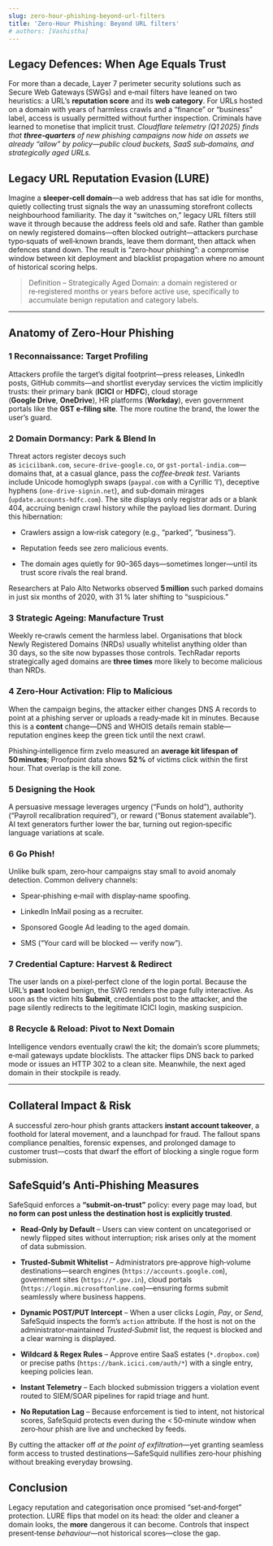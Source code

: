 ```yaml
---
slug: zero-hour-phishing-beyond-url-filters
title: 'Zero-Hour Phishing: Beyond URL filters'
# authors: [Vashistha]
---
```


## **Legacy Defences: When Age Equals Trust**

For more than a decade, Layer 7 perimeter security solutions such as Secure Web Gateways (SWGs) and e‑mail filters have leaned on two heuristics: a URL’s **reputation score** and its **web category**. For URLs hosted on a domain with years of harmless crawls and a “finance” or “business” label, access is usually permitted without further inspection. Criminals have learned to monetise that implicit trust. *Cloudflare telemetry (Q1 2025) finds that **three‑quarters** of new phishing campaigns now hide on assets we already “allow” by policy—public cloud buckets, SaaS sub‑domains, and strategically aged URLs.*

## **Legacy URL Reputation Evasion (LURE)**

Imagine a **sleeper‑cell domain**—a web address that has sat idle for months, quietly collecting trust signals the way an unassuming storefront collects neighbourhood familiarity. The day it “switches on,” legacy URL filters still wave it through because the address feels old and safe. Rather than gamble on newly registered domains—often blocked outright—attackers purchase typo‑squats of well‑known brands, leave them dormant, then attack when defences stand down. The result is “zero‑hour phishing”: a compromise window between kit deployment and blacklist propagation where no amount of historical scoring helps.

> Definition – Strategically Aged Domain: a domain registered or re‑registered months or years before active use, specifically to accumulate benign reputation and category labels.

***

## Anatomy of Zero-Hour Phishing

### 1 Reconnaissance: Target Profiling

Attackers profile the target’s digital footprint—press releases, LinkedIn posts, GitHub commits—and shortlist everyday services the victim implicitly trusts: their primary bank (**ICICI** or **HDFC**), cloud storage (**Google Drive**, **OneDrive**), HR platforms (**Workday**), even government portals like the **GST e‑filing site**. The more routine the brand, the lower the user’s guard.

### 2 **Domain Dormancy: Park & Blend In**

Threat actors register decoys such as `iciciìbank.com`, `secure‑drive‑google.co`, or `gst‑portal‑india.com`—domains that, at a casual glance, pass the *coffee‑break test*. Variants include Unicode homoglyph swaps (`paypaⅼ.com` with a Cyrillic ‘l’), deceptive hyphens (`one‑drive‑signin.net`), and sub‑domain mirages (`update.accounts‑hdfc.com`). The site displays only registrar ads or a blank 404, accruing benign crawl history while the payload lies dormant. During this hibernation:

- Crawlers assign a low‑risk category (e.g., “parked”, “business”).

- Reputation feeds see zero malicious events.

- The domain ages quietly for 90–365 days—sometimes longer—until its trust score rivals the real brand.

Researchers at Palo Alto Networks observed **5 million** such parked domains in just six months of 2020, with 31 % later shifting to “suspicious.”

### 3 **Strategic Ageing: Manufacture Trust**

Weekly re‑crawls cement the harmless label. Organisations that block Newly Registered Domains (NRDs) usually whitelist anything older than 30 days, so the site now bypasses those controls. TechRadar reports strategically aged domains are **three times** more likely to become malicious than NRDs.

### 4 **Zero‑Hour Activation: Flip to Malicious**

When the campaign begins, the attacker either changes DNS A records to point at a phishing server or uploads a ready‑made kit in minutes. Because this is a **content** change—DNS and WHOIS details remain stable—reputation engines keep the green tick until the next crawl.

Phishing‑intelligence firm zvelo measured an **average kit lifespan of 50 minutes**; Proofpoint data shows **52 %** of victims click within the first hour. That overlap is the kill zone.

### 5 **Designing the Hook**

A persuasive message leverages urgency (“Funds on hold”), authority (“Payroll recalibration required”), or reward (“Bonus statement available”). AI text generators further lower the bar, turning out region‑specific language variations at scale.

### 6 Go Phish!

Unlike bulk spam, zero‑hour campaigns stay small to avoid anomaly detection. Common delivery channels:

- Spear‑phishing e‑mail with display‑name spoofing.

- LinkedIn InMail posing as a recruiter.

- Sponsored Google Ad leading to the aged domain.

- SMS (“Your card will be blocked — verify now”).

### 7 **Credential Capture: Harvest & Redirect**

The user lands on a pixel‑perfect clone of the login portal. Because the URL’s **past** looked benign, the SWG renders the page fully interactive. As soon as the victim hits **Submit**, credentials post to the attacker, and the page silently redirects to the legitimate ICICI login, masking suspicion.

### 8 **Recycle & Reload: Pivot to Next Domain**

Intelligence vendors eventually crawl the kit; the domain’s score plummets; e‑mail gateways update blocklists. The attacker flips DNS back to parked mode or issues an HTTP 302 to a clean site. Meanwhile, the next aged domain in their stockpile is ready.

***

## **Collateral Impact & Risk**

A successful zero‑hour phish grants attackers **instant account takeover**, a foothold for lateral movement, and a launchpad for fraud. The fallout spans compliance penalties, forensic expenses, and prolonged damage to customer trust—costs that dwarf the effort of blocking a single rogue form submission.

## SafeSquid’s Anti‑Phishing Measures

SafeSquid enforces a **“submit‑on‑trust”** policy: every page may load, but **no form can post unless the destination host is explicitly trusted**.

- **Read‑Only by Default** – Users can view content on uncategorised or newly flipped sites without interruption; risk arises only at the moment of data submission.

- **Trusted‑Submit Whitelist** – Administrators pre‑approve high‑volume destinations—search engines (`https://accounts.google.com`), government sites (`https://*.gov.in`), cloud portals (`https://login.microsoftonline.com`)—ensuring forms submit seamlessly where business happens.

- **Dynamic POST/PUT Intercept** – When a user clicks *Login*, *Pay*, or *Send*, SafeSquid inspects the form’s `action` attribute. If the host is not on the administrator‑maintained *Trusted‑Submit* list, the request is blocked and a clear warning is displayed.

- **Wildcard & Regex Rules** – Approve entire SaaS estates (`*.dropbox.com`) or precise paths (`https://bank.icici.com/auth/*`) with a single entry, keeping policies lean.

- **Instant Telemetry** – Each blocked submission triggers a violation event routed to SIEM/SOAR pipelines for rapid triage and hunt.

- **No Reputation Lag** – Because enforcement is tied to intent, not historical scores, SafeSquid protects even during the \< 50‑minute window when zero‑hour phish are live and unchecked by feeds.

By cutting the attacker off *at the point of exfiltration*—yet granting seamless form access to trusted destinations—SafeSquid nullifies zero‑hour phishing without breaking everyday browsing.

## Conclusion

Legacy reputation and categorisation once promised “set‑and‑forget” protection. LURE flips that model on its head: the older and cleaner a domain looks, the **more** dangerous it can become. Controls that inspect present‑tense *behaviour*—not historical scores—close the gap.
